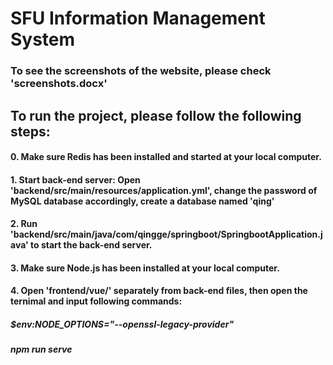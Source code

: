 # SFU Information Management System

 
### To see the screenshots of the website, please check 'screenshots.docx'  

## To run the project, please follow the following steps:  
#### 0. Make sure Redis has been installed and started at your local computer.  
#### 1. Start back-end server: Open 'backend/src/main/resources/application.yml', change the password of MySQL database accordingly, create a database named 'qing'  
#### 2. Run 'backend/src/main/java/com/qingge/springboot/SpringbootApplication.java' to start the back-end server.
#### 3. Make sure Node.js has been installed at your local computer.  
#### 4. Open 'frontend/vue/' separately from back-end files, then open the ternimal and input following commands:
#####    $env:NODE_OPTIONS="--openssl-legacy-provider"
#####    npm run serve


